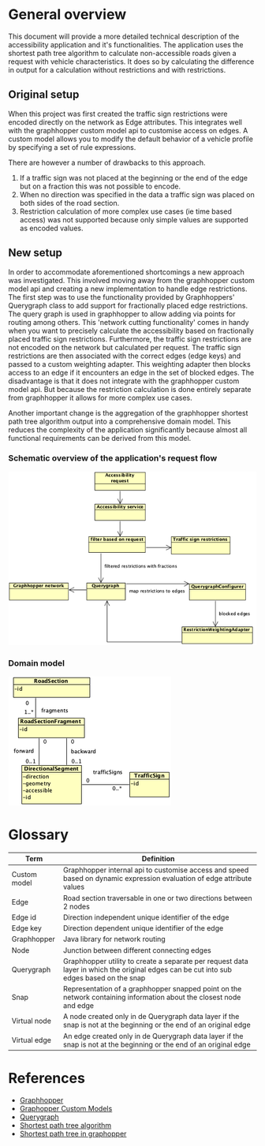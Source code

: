 # General overview

This document will provide a more detailed technical description of the accessibility application and it's functionalities.
The application uses the shortest path tree algorithm to calculate non-accessible roads given a request with vehicle characteristics.
It does so by calculating the difference in output for a calculation without restrictions and with restrictions.

## Original setup

<p>
When this project was first created the traffic sign restrictions were encoded directly on the network as Edge attributes.
This integrates well with the graphhopper custom model api to customise access on edges.
A custom model allows you to modify the default behavior of a vehicle profile by specifying a set of rule expressions.
 </p>
<p>There are however a number of drawbacks to this approach.</p>

1. If a traffic sign was not placed at the beginning or the end of the edge but on a fraction this was not possible to encode.
2. When no direction was specified in the data a traffic sign was placed on both sides of the road section.
3. Restriction calculation of more complex use cases (ie time based access) was not supported because only simple values are supported as
   encoded values.

## New setup

<p>
In order to accommodate aforementioned shortcomings a new approach was investigated.
This involved moving away from the graphhopper custom model api and creating a new implementation to handle edge restrictions.
The first step was to use the functionality provided by Graphhoppers' Querygraph class to add support for fractionally placed edge restrictions.
The query graph is used in graphhopper to allow adding via points for routing among others.
This 'network cutting functionality' comes in handy when you want to precisely calculate the accessibility based on fractionally placed traffic sign restrictions.
Furthermore, the traffic sign restrictions are not encoded on the network but calculated per request.
The traffic sign restrictions are then associated with the correct edges (edge keys) and passed to a custom weighting adapter.
This weighting adapter then blocks access to an edge if it encounters an edge in the set of blocked edges.
The disadvantage is that it does not integrate with the graphhopper custom model api.
But because the restriction calculation is done entirely separate from graphhopper it allows for more complex use cases.
</p>
<p>
Another important change is the aggregation of the graphhopper shortest path tree algorithm output into a comprehensive domain model. 
This reduces the complexity of the application significantly because almost all functional requirements can be derived from this model.
</p>

### Schematic overview of the application's request flow

![](schematic-overview.png)

### Domain model

![](domain-model.png)

# Glossary

| Term         | Definition                                                                                                                              |
|--------------|-----------------------------------------------------------------------------------------------------------------------------------------|
| Custom model | Graphhopper internal api to customise access and speed based on dynamic expression evaluation of edge attribute values                  |
| Edge         | Road section traversable in one or two directions between 2 nodes                                                                       |
| Edge id      | Direction independent unique identifier of the edge                                                                                     |
| Edge key     | Direction dependent unique identifier of the edge                                                                                       |
| Graphhopper  | Java library for network routing                                                                                                        |
| Node         | Junction between different connecting edges                                                                                             |
| Querygraph   | Graphhopper utility to create a separate per request data layer in which the original edges can be cut into sub edges based on the snap |
| Snap         | Representation of a graphhopper snapped point on the network containing information about the closest node and edge                     |
| Virtual node | A node created only in de Querygraph data layer if the snap is not at the beginning or the end of an original edge                      |
| Virtual edge | An edge created only in de Querygraph data layer if the snap is not at the beginning or the end of an original edge                     |

# References

- [Graphhopper](https://github.com/graphhopper/graphhopper)
- [Graphopper Custom Models](https://github.com/graphhopper/graphhopper/blob/master/docs/core/custom-models.md)
- [Querygraph](https://github.com/graphhopper/graphhopper/blob/master/docs/core/low-level-api.md)
- [Shortest path tree algorithm ](https://en.wikipedia.org/wiki/Shortest-path_tree)
- [Shortest path tree in graphopper](https://github.com/graphhopper/graphhopper/blob/master/docs/isochrone/java.md)
